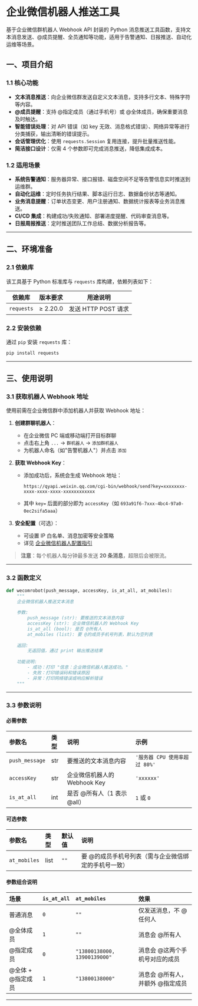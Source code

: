 # 企业微信机器人推送工具

基于企业微信群机器人 Webhook API 封装的 Python 消息推送工具函数，支持文本消息发送、@成员提醒、全员通知等功能，适用于告警通知、日报推送、自动化运维等场景。

## 一、项目介绍

### 1.1 核心功能

- **文本消息推送**：向企业微信群发送自定义文本消息，支持多行文本、特殊字符等内容。
- **@成员提醒**：支持 @指定成员（通过手机号）或 @全体成员，确保重要消息及时触达。
- **智能错误处理**：对 API 错误（如 key 无效、消息格式错误）、网络异常等进行分类捕获，输出清晰的错误提示。
- **会话管理优化**：使用 `requests.Session` 复用连接，提升批量推送性能。
- **简洁接口设计**：仅需 4 个参数即可完成消息推送，降低集成成本。

### 1.2 适用场景

- **系统告警通知**：服务器异常、接口报错、磁盘空间不足等告警信息实时推送到运维群。
- **自动化运维**：定时任务执行结果、脚本运行日志、数据备份状态等通知。
- **业务消息提醒**：订单状态变更、用户注册通知、数据统计报表等业务消息推送。
- **CI/CD 集成**：构建成功/失败通知、部署进度提醒、代码审查消息等。
- **日报周报推送**：定时推送团队工作总结、数据分析报告等。

---

## 二、环境准备

### 2.1 依赖库

该工具基于 Python 标准库与 `requests` 库构建，依赖列表如下：

| 依赖库     | 版本要求  | 用途说明               |
| ---------- | --------- | ---------------------- |
| `requests` | ≥ 2.20.0  | 发送 HTTP POST 请求    |

### 2.2 安装依赖

通过 `pip` 安装 `requests` 库：

```bash
pip install requests
```

---

## 三、使用说明

### 3.1 获取机器人 Webhook 地址

使用前需在企业微信群中添加机器人并获取 Webhook 地址：

1. **创建群聊机器人**：
    - 在企业微信 PC 端或移动端打开目标群聊
    - 点击右上角 `...` → `群机器人` → `添加群机器人`
    - 为机器人命名（如"告警机器人"）并点击 `添加`

2. **获取 Webhook Key**：
    - 添加成功后，系统会生成 Webhook 地址：
      ```
      https://qyapi.weixin.qq.com/cgi-bin/webhook/send?key=xxxxxxxx-xxxx-xxxx-xxxx-xxxxxxxxxxxx
      ```
    - 其中 `key=` 后面的部分即为 `accessKey`（如 `693a91f6-7xxx-4bc4-97a0-0ec2sifa5aaa`）

3. **安全配置**（可选）：
    - 可设置 IP 白名单、消息加密等安全策略
    - 详见 [企业微信机器人配置指引](https://developer.work.weixin.qq.com/document/path/91770)

> **注意**：每个机器人每分钟最多发送 **20 条消息**，超限后会被限流。

---

### 3.2 函数定义

```python
def wecomrobot(push_message, accessKey, is_at_all, at_mobiles):
    """
    企业微信机器人推送文本消息
    
    参数:
        push_message (str): 要推送的文本消息内容
        accessKey (str): 企业微信机器人的 Webhook Key
        is_at_all (bool): 是否 @所有人
        at_mobiles (list): 要 @的成员手机号列表，默认为空列表
    
    返回:
        无返回值，通过 print 输出推送结果
    
    功能说明:
        - 成功：打印 "信息：企业微信机器人推送成功。"
        - 失败：打印错误码和错误原因
        - 异常：打印网络错误或响应解析错误
    """
```

---

### 3.3 参数说明

#### 必需参数

| 参数名         | 类型  | 说明                   | 示例                    |
| :------------- |:----|:---------------------|:----------------------|
| `push_message` | str | 要推送的文本消息内容           | `'服务器 CPU 使用率超过 80%'` |
| `accessKey`    | str | 企业微信机器人的 Webhook Key | `'xxxxxx'`            |
| `is_at_all`    | int | 是否 @所有人（1 表示 @all）   | `1` 或 `0`             |

#### 可选参数

| 参数名       | 类型 | 默认值  | 说明                                                   |
| :----------- | :--- |:-----| :----------------------------------------------------- |
| `at_mobiles` | list | `""`   | 要 @的成员手机号列表（需与企业微信绑定的手机号一致）   |

#### 参数组合说明

| 场景                 | `is_at_all` | `at_mobiles`                 | 效果                           |
| :------------------- |:------------|:-----------------------------| :----------------------------- |
| 普通消息             | `0`         | `""`                         | 仅发送消息，不 @任何人         |
| @全体成员            | `1`         | `""`                         | 消息会 @所有人                 |
| @指定成员            | `0`         | `"13800138000, 13900139000"` | 消息会 @这两个手机号对应的成员 |
| @全体 + @指定成员    | `1`         | `"13800138000"`               | 消息会 @所有人，并额外 @指定成员 |

---